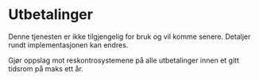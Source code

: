 # Utbetalinger

Denne tjenesten er ikke tilgjengelig for bruk og vil komme senere. Detaljer rundt implementasjonen kan endres.

Gjør oppslag mot reskontrosystemene på alle utbetalinger innen et gitt tidsrom på maks ett år.
